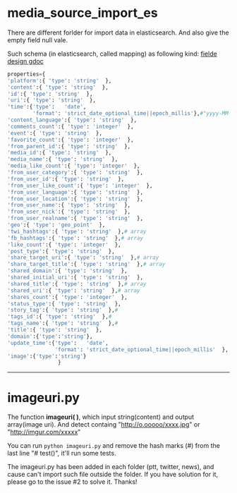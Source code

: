 # media_source_import_es


There are different forlder for import data in elasticsearch.
And also give the empty field null vale.

Such schema (in elasticsearch, called mapping) as following kind: 
[fielde design gdoc](https://docs.google.com/spreadsheets/d/1z7PAA2OEveqExxWWTuY6G_mA_gR8x0xpj0HbopZK1tU/edit#gid=589125606)
```python
properties={
'platform':{ 'type': 'string'  },
'content':{ 'type': 'string'  },
'id':{ 'type': 'string'  },
'uri':{ 'type': 'string'  },
'time':{'type':   'date',
        'format': 'strict_date_optional_time||epoch_millis'},#"yyyy-MM-dd||yyyy-MM-dd'T'HH:mm:SSZZ||epoch_millis"  },
'content_language':{ 'type': 'string'  },
'comments_count':{ 'type': 'integer'  },
'event':{ 'type': 'string'  },
'favorite_count':{ 'type': 'integer'  },
'from_parent_id':{ 'type': 'string'  },
'media_id':{ 'type': 'string'  },
'media_name':{ 'type': 'string'  },
'media_like_count':{ 'type': 'integer'  },
'from_user_category':{ 'type': 'string'  },
'from_user_id':{ 'type': 'string'  },
'from_user_like_count':{ 'type': 'integer'  },
'from_user_language':{ 'type': 'string'  },
'from_user_location':{ 'type': 'string'  },
'from_user_name':{ 'type': 'string'  },
'from_user_nick':{ 'type': 'string'  },
'from_user_realname':{ 'type': 'string'  },
'geo':{ 'type': 'geo_point'  },
'twi_hashtags':{ 'type': 'string'  },# array
'fb_hashtags':{ 'type': 'string'  },# array
'like_count':{ 'type': 'integer'  },
'post_type':{ 'type': 'string'  },
'share_target_uri':{ 'type': 'string'  },# array
'share_target_title':{ 'type': 'string'  },# array
'shared_domain':{ 'type': 'string'  },
'shared_initial_uri':{ 'type': 'string'  },
'shared_title':{ 'type': 'string'  },# array
'shared_uri':{ 'type': 'string'  },# array
'shares_count':{ 'type': 'integer'  },
'status_type':{ 'type': 'string'  },
'story_tag':{ 'type': 'string'  },#
'tags_id':{ 'type': 'string'  },#
'tags_name':{ 'type': 'string'  },#
'title':{ 'type': 'string'  },
'domain':{'type':'string'},
'update_time':{'type':   'date',
               'format': 'strict_date_optional_time||epoch_millis'  },
'image':{'type':'string'}
                }
```
---
# imageuri.py

The function **imageuri( )**, which input string(content) and output array(image uri).
And detect containg "http://o.ooooo/xxxx.jpg" or "http://imgur.com/xxxxx"

You can run `python imageuri.py` and remove the hash marks (#) from the last line "# test()",
it'll run some tests.

The imageuri.py has been added in each folder (ptt, twitter, news), and cause can't import such file outside the folder. 
If you have solution for it, please go to the issue #2 to solve it. Thanks!
